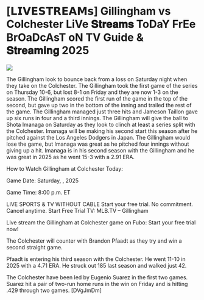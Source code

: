 #  [𝗟𝗜𝗩𝗘𝗦𝗧𝗥𝗘𝗔𝗠𝘀] Gillingham vs Colchester LiVe 𝐒𝐭𝐫𝐞𝐚𝐦𝐬 ToDaY FrEe BrOaDcAsT oN TV Guide & 𝐒𝐭𝐫𝐞𝐚𝐦𝐢𝐧𝐠  2025  
  
  
[![](https://i.imgur.com/qSNzIqt.png)](https://movie.rssnews.media/JaREGkC.php)  
  
The Gillingham look to bounce back from a loss on Saturday night when they take on the Colchester. The Gillingham took the first game of the series on Thursday 10-6, but lost 8-1 on Friday and they are now 1-3 on the season. The Gillingham scored the first run of the game in the top of the second, but gave up two in the bottom of the inning and trailed the rest of the game. The Gillingham managed just three hits and Jameson Taillon gave up six runs in four and a third innings. The Gillingham will give the ball to Shota Imanaga on Saturday as they look to clinch at least a series split with the Colchester. Imanaga will be making his second start this season after he pitched against the Los Angeles Dodgers in Japan. The Gillingham would lose the game, but Imanaga was great as he pitched four innings without giving up a hit. Imanaga is in his second season with the Gillingham and he was great in 2025 as he went 15-3 with a 2.91 ERA.

How to Watch Gillingham at Colchester Today:

Game Date: Saturday, , 2025

Game Time: 8:00 p.m. ET

LIVE SPORTS & TV WITHOUT CABLE
Start your free trial. No commitment. Cancel anytime.
Start Free Trial
TV: MLB.TV – Gillingham

Live stream the Gillingham at Colchester game on Fubo: Start your free trial now!

The Colchester will counter with Brandon Pfaadt as they try and win a second straight game.

Pfaadt is entering his third season with the Colchester. He went 11-10 in 2025 with a 4.71 ERA. He struck out 185 last season and walked just 42.

The Colchester have been led by Eugenio Suarez in the first two games. Suarez hit a pair of two-run home runs in the win on Friday and is hitting .429 through two games. [DVgJmDm]
